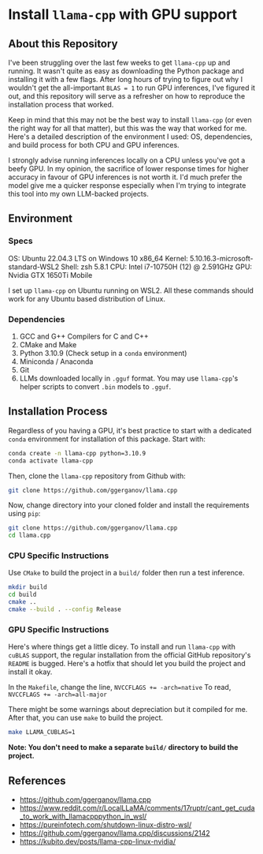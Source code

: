 # Install `llama-cpp` with GPU support

## About this Repository

I've been struggling over the last few weeks to get `llama-cpp` up and running. It wasn't quite as easy as downloading the Python package and installing it with a few flags. After long hours of trying to figure out why I wouldn't get the all-important `BLAS = 1` to run GPU inferences, I've figured it out, and this repository will serve as a refresher on how to reproduce the installation process that worked.

Keep in mind that this may not be the best way to install `llama-cpp` (or even the right way for all that matter), but this was the way that worked for me. Here's a detailed description of the environment I used: OS, dependencies, and build process for both CPU and GPU inferences.

I strongly advise running inferences locally on a CPU unless you've got a beefy GPU. In my opinion, the sacrifice of lower response times for higher accuracy in favour of GPU inferences is not worth it. I'd much prefer the model give me a quicker response especially when I'm trying to integrate this tool into my own LLM-backed projects.

## Environment

### Specs

OS: Ubuntu 22.04.3 LTS on Windows 10 x86_64
Kernel: 5.10.16.3-microsoft-standard-WSL2
Shell: zsh 5.8.1
CPU: Intel i7-10750H (12) @ 2.591GHz
GPU: Nvidia GTX 1650Ti Mobile

I set up `llama-cpp` on Ubuntu running on WSL2. All these commands should work for any Ubuntu based distribution of Linux.

### Dependencies

1. GCC and G++ Compilers for C and C++
2. CMake and Make
3. Python 3.10.9 (Check setup in a `conda` environment)
4. Miniconda / Anaconda
5. Git
6. LLMs downloaded locally in `.gguf` format. You may use `llama-cpp`'s helper scripts to convert `.bin` models to `.gguf`.

## Installation Process

Regardless of you having a GPU, it's best practice to start with a dedicated `conda` environment for installation of this package. Start with:

```bash
conda create -n llama-cpp python=3.10.9
conda activate llama-cpp
```

Then, clone the `llama-cpp` repository from Github with:

```bash
git clone https://github.com/ggerganov/llama.cpp
```

Now, change directory into your cloned folder and install the requirements using `pip`:

```bash
git clone https://github.com/ggerganov/llama.cpp
cd llama.cpp
```

### CPU Specific Instructions

Use `CMake` to build the project in a `build/` folder then run a test inference.

```bash
mkdir build
cd build
cmake ..
cmake --build . --config Release
```

### GPU Specific Instructions

Here's where things get a little dicey. To install and run `llama-cpp` with `cuBLAS` support, the regular installation from the official GitHub repository's `README` is bugged. Here's a hotfix that should let you build the project and install it okay.

In the `Makefile`, change the line,
`NVCCFLAGS += -arch=native`
To read,
`NVCCFLAGS += -arch=all-major`

There might be some warnings about depreciation but it compiled for me. After that, you can use `make` to build the project.

```bash
make LLAMA_CUBLAS=1
```

**Note: You don't need to make a separate `build/` directory to build the project.**

## References

- https://github.com/ggerganov/llama.cpp
- https://www.reddit.com/r/LocalLLaMA/comments/17ruptr/cant_get_cuda_to_work_with_llamacpppython_in_wsl/
- https://pureinfotech.com/shutdown-linux-distro-wsl/
- https://github.com/ggerganov/llama.cpp/discussions/2142
- https://kubito.dev/posts/llama-cpp-linux-nvidia/